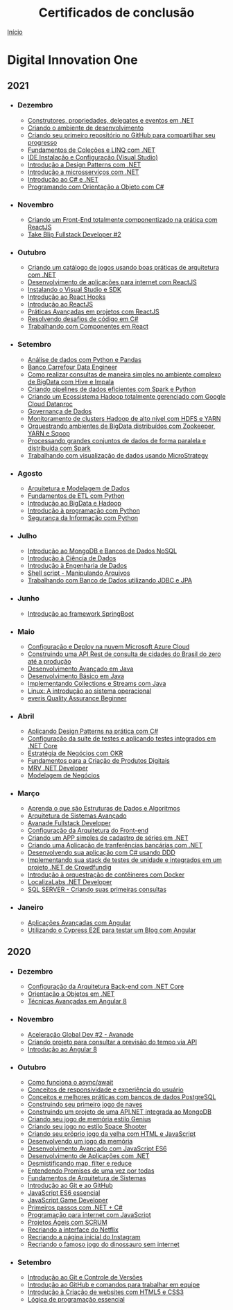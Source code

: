 <h1 align = "center">Certificados de conclusão</h1>

[Início](../../ConquistasTecnicas/README.md)

# Digital Innovation One

## 2021

- ### Dezembro
  - [Construtores, propriedades, delegates e eventos em .NET](DigitalInnovationOne/96148008.pdf)
  - [Criando o ambiente de desenvolvimento](DigitalInnovationOne/86E01A86.pdf)
  - [Criando seu primeiro repositório no GitHub para compartilhar seu progresso](DigitalInnovationOne/F0C1A12D.pdf)
  - [Fundamentos de Coleções e LINQ com .NET](DigitalInnovationOne/341B6410.pdf)
  - [IDE Instalação e Configuração (Visual Studio)](DigitalInnovationOne/2BBCB884.pdf)
  - [Introdução a Design Patterns com .NET](DigitalInnovationOne/900B4B47.pdf)
  - [Introdução a microsserviços com .NET](DigitalInnovationOne/ED91769F.pdf)
  - [Introdução ao C# e .NET](DigitalInnovationOne/BC2C50AA.pdf)
  - [Programando com Orientação a Objeto com C#](DigitalInnovationOne/755BFF4F.pdf)

- ### Novembro
  
   - [Criando um Front-End totalmente componentizado na prática com ReactJS](DigitalInnovationOne/EFF42103.pdf)
   - [Take Blip Fullstack Developer #2](DigitalInnovationOne/D0BF425B.pdf)

- ### Outubro

   - [Criando um catálogo de jogos usando boas práticas de arquitetura com .NET](DigitalInnovationOne/9F2AE8F0.pdf)
   - [Desenvolvimento de aplicações para internet com ReactJS](DigitalInnovationOne/06DB9410.pdf)
   - [Instalando o Visual Studio e SDK](DigitalInnovationOne/3ACEBEDE.pdf)
   - [Introdução ao React Hooks](DigitalInnovationOne/9F5E0C26.pdf)
   - [Introdução ao ReactJS](DigitalInnovationOne/526B8CD3.pdf)
   - [Práticas Avançadas em projetos com ReactJS](DigitalInnovationOne/1249046F.pdf)
   - [Resolvendo desafios de código em C#](DigitalInnovationOne/0183852E.pdf)
   - [Trabalhando com Componentes em React](DigitalInnovationOne/50F7EC4A.pdf)

- ### Setembro

   - [Análise de dados com Python e Pandas](DigitalInnovationOne/B891B950.pdf)
   - [Banco Carrefour Data Engineer](DigitalInnovationOne/B07BC65A.pdf)
   - [Como realizar consultas de maneira simples no ambiente complexo de BigData com Hive e Impala](DigitalInnovationOne/44F8CAEB.pdf)
   - [Criando pipelines de dados eficientes com Spark e Python](DigitalInnovationOne/6BA6E439.pdf)
   - [Criando um Ecossistema Hadoop totalmente gerenciado com Google Cloud Dataproc](DigitalInnovationOne/097C71F1.pdf)
   - [Governança de Dados](DigitalInnovationOne/E09AFE86.pdf)
   - [Monitoramento de clusters Hadoop de alto nível com HDFS e YARN](DigitalInnovationOne/051BAEC9.pdf)
   - [Orquestrando ambientes de BigData distribuídos com Zookeeper, YARN e Sqoop](DigitalInnovationOne/460C53DB.pdf)
   - [Processando grandes conjuntos de dados de forma paralela e distribuída com Spark](DigitalInnovationOne/232F60CE.pdf)
   - [Trabalhando com visualização de dados usando MicroStrategy](DigitalInnovationOne/F146483C.pdf)

- ### Agosto

   - [Arquitetura e Modelagem de Dados](DigitalInnovationOne/3328A195.pdf)
   - [Fundamentos de ETL com Python](DigitalInnovationOne/85CEEC01.pdf)
   - [Introdução ao BigData e Hadoop](DigitalInnovationOne/1A08D11A.pdf)
   - [Introdução à programação com Python](DigitalInnovationOne/DC354767.pdf)
   - [Segurança da Informação com Python](DigitalInnovationOne/06EE2A2B.pdf)

- ### Julho

   - [Introdução ao MongoDB e Bancos de Dados NoSQL](DigitalInnovationOne/DBD6F39C.pdf)
   - [Introdução à Ciência de Dados](DigitalInnovationOne/33D59D69.pdf)
   - [Introdução à Engenharia de Dados](DigitalInnovationOne/F54E038A.pdf)
   - [Shell script - Manipulando Arquivos](DigitalInnovationOne/8905EBD9.pdf)
   - [Trabalhando com Banco de Dados utilizando JDBC e JPA](DigitalInnovationOne/238A5E15.pdf)

- ### Junho

   - [Introdução ao framework SpringBoot](DigitalInnovationOne/653BCC39.pdf)

- ### Maio

   - [Configuração e Deploy na nuvem Microsoft Azure Cloud](DigitalInnovationOne/AA275017.pdf)
   - [Construindo uma API Rest de consulta de cidades do Brasil do zero até a produção](DigitalInnovationOne/5306A643.pdf)
   - [Desenvolvimento Avançado em Java](DigitalInnovationOne/0B415B77.pdf)
   - [Desenvolvimento Básico em Java](DigitalInnovationOne/8896A09D.pdf)
   - [Implementando Collections e Streams com Java](DigitalInnovationOne/18BDF275.pdf)
   - [Linux: A introdução ao sistema operacional](DigitalInnovationOne/A9F428B2.pdf)
   - [everis Quality Assurance Beginner](DigitalInnovationOne/EE065557.pdf)

- ### Abril

   - [Aplicando Design Patterns na prática com C#](DigitalInnovationOne/CD2DCEBF.pdf)
   - [Configuração da suíte de testes e aplicando testes integrados em .NET Core](DigitalInnovationOne/33F31F94.pdf)
   - [Estratégia de Negócios com OKR](DigitalInnovationOne/FF62C2D5.pdf)
   - [Fundamentos para a Criação de Produtos Digitais](DigitalInnovationOne/D47ED715.pdf)
   - [MRV .NET Developer](DigitalInnovationOne/4855616D.pdf)
   - [Modelagem de Negócios](DigitalInnovationOne/82406831.pdf)

- ### Março

   - [Aprenda o que são Estruturas de Dados e Algoritmos](DigitalInnovationOne/C3FDD198.pdf)
   - [Arquitetura de Sistemas Avançado](DigitalInnovationOne/FCD98BE5.pdf)
   - [Avanade Fullstack Developer](DigitalInnovationOne/3E8FE8A0.pdf)
   - [Configuração da Arquitetura do Front-end](DigitalInnovationOne/141B42CD.pdf)
   - [Criando um APP simples de cadastro de séries em .NET](DigitalInnovationOne/61CAC7A6.pdf)
   - [Criando uma Aplicação de tranferências bancárias com .NET](DigitalInnovationOne/4B6172FF.pdf)
   - [Desenvolvendo sua aplicação com C# usando DDD](DigitalInnovationOne/DF72462F.pdf)
   - [Implementando sua stack de testes de unidade e integrados em um projeto .NET de Crowdfundig](DigitalInnovationOne/D419A9A3.pdf)
   - [Introdução à orquestração de contêineres com Docker](DigitalInnovationOne/FA857EA0.pdf)
   - [LocalizaLabs .NET Developer](DigitalInnovationOne/51AAF50C.pdf)
   - [SQL SERVER - Criando suas primeiras consultas](DigitalInnovationOne/4FA22EAF.pdf)

- ### Janeiro

   - [Aplicações Avançadas com Angular](DigitalInnovationOne/F0287C8F.pdf)
   - [Utilizando o Cypress E2E para testar um Blog com Angular](DigitalInnovationOne/26A4443B.pdf)

## 2020

- ### Dezembro

   - [Configuração da Arquitetura Back-end com .NET Core](DigitalInnovationOne/DC9B916A.pdf)
   - [Orientação a Objetos em .NET](DigitalInnovationOne/5306E827.pdf)
   - [Técnicas Avançadas em Angular 8](DigitalInnovationOne/51E6BE9E.pdf)

- ### Novembro

   - [Aceleração Global Dev #2 - Avanade](DigitalInnovationOne/12AD3719.pdf)
   - [Criando projeto para consultar a previsão do tempo via API](DigitalInnovationOne/3C9E8FB7.pdf)
   - [Introdução ao Angular 8](DigitalInnovationOne/D0D504B5.pdf)

- ### Outubro

   - [Como funciona o async/await](DigitalInnovationOne/E19D23B5.pdf)
   - [Conceitos de responsividade e experiência do usuário](DigitalInnovationOne/12B55F21.pdf)
   - [Conceitos e melhores práticas com bancos de dados PostgreSQL](DigitalInnovationOne/A389651E.pdf)
   - [Construindo seu primeiro jogo de naves](DigitalInnovationOne/AE32F8C8.pdf)
   - [Construindo um projeto de uma API.NET integrada ao MongoDB](DigitalInnovationOne/9D391D17.pdf)
   - [Criando seu jogo de memória estilo Genius](DigitalInnovationOne/4C52AB2C.pdf)
   - [Criando seu jogo no estilo Space Shooter](DigitalInnovationOne/69F3BA85.pdf)
   - [Criando seu próprio jogo da velha com HTML e JavaScript](DigitalInnovationOne/07EBD5C4.pdf)
   - [Desenvolvendo um jogo da memória](DigitalInnovationOne/6CB10370.pdf)
   - [Desenvolvimento Avançado com JavaScript ES6](DigitalInnovationOne/496F705A.pdf)
   - [Desenvolvimento de Aplicações com .NET](DigitalInnovationOne/C900F3CF.pdf)
   - [Desmistificando map, filter e reduce](DigitalInnovationOne/1E23D734.pdf)
   - [Entendendo Promises de uma vez por todas](DigitalInnovationOne/04357092.pdf)
   - [Fundamentos de Arquitetura de Sistemas](DigitalInnovationOne/3BE31650.pdf)
   - [Introdução ao Git e ao GitHub](DigitalInnovationOne/D56AA5DE.pdf)
   - [JavaScript ES6 essencial](DigitalInnovationOne/C69DB2C3.pdf)
   - [JavaScript Game Developer](DigitalInnovationOne/53CFD5D0.pdf)
   - [Primeiros passos com .NET + C#](DigitalInnovationOne/9FC1DBD6.pdf)
   - [Programação para internet com JavaScript](DigitalInnovationOne/FC7ADF7D.pdf)
   - [Projetos Ágeis com SCRUM](DigitalInnovationOne/5902185F.pdf)
   - [Recriando a interface do Netflix](DigitalInnovationOne/D8652E8D.pdf)
   - [Recriando a página inicial do Instagram](DigitalInnovationOne/209805AB.pdf)
   - [Recriando o famoso jogo do dinossauro sem internet](DigitalInnovationOne/B8DE482D.pdf)

- ### Setembro

   - [Introdução ao Git e Controle de Versões](DigitalInnovationOne/0B4FC6CC.pdf)
   - [Introdução ao GitHub e comandos para trabalhar em equipe](DigitalInnovationOne/87882DC8.pdf)
   - [Introdução à Criação de websites com HTML5 e CSS3](DigitalInnovationOne/733489B9.pdf)
   - [Lógica de programação essencial](DigitalInnovationOne/0F0342DA.pdf)

